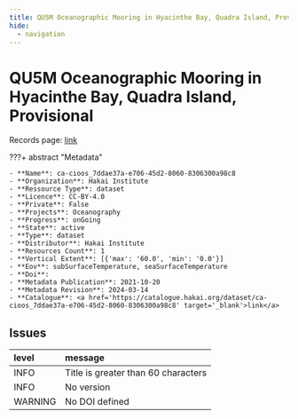 ```yaml
---
title: QU5M Oceanographic Mooring in Hyacinthe Bay, Quadra Island, Provisional
hide:
  - navigation
---
```


# QU5M Oceanographic Mooring in Hyacinthe Bay, Quadra Island, Provisional

Records page: <a href='https://catalogue.hakai.org/dataset/ca-cioos_7ddae37a-e706-45d2-8060-8306300a98c8' target='_blank'>link</a>

???+ abstract "Metadata"

    - **Name**: ca-cioos_7ddae37a-e706-45d2-8060-8306300a98c8 
    - **Organization**: Hakai Institute 
    - **Ressource Type**: dataset 
    - **Licence**: CC-BY-4.0 
    - **Private**: False 
    - **Projects**: Oceanography 
    - **Progress**: onGoing 
    - **State**: active 
    - **Type**: dataset 
    - **Distributor**: Hakai Institute 
    - **Resources Count**: 1 
    - **Vertical Extent**: [{'max': '60.0', 'min': '0.0'}] 
    - **Eov**: subSurfaceTemperature, seaSurfaceTemperature 
    - **Doi**:  
    - **Metadata Publication**: 2021-10-20 
    - **Metadata Revision**: 2024-03-14 
    - **Catalogue**: <a href='https://catalogue.hakai.org/dataset/ca-cioos_7ddae37a-e706-45d2-8060-8306300a98c8' target='_blank'>link</a> 

<div id='map'></div>




## Issues
| level   | message                             |
|:--------|:------------------------------------|
| INFO    | Title is greater than 60 characters |
| INFO    | No version                          |
| WARNING | No DOI defined                      |


<script>
   document.addEventListener("DOMContentLoaded", function() {
    var map = L.map('map').setView([51.505, -125.09], 5);
    L.tileLayer('https://tile.openstreetmap.org/{z}/{x}/{y}.png', {
        maxZoom: 19,
        attribution: '&copy; <a href="http://www.openstreetmap.org/copyright">OpenStreetMap</a>'
    }).addTo(map);
    var geojsonFeature = {
        "type": "Feature",
        "properties": {
            "name" : "QU5M Oceanographic Mooring in Hyacinthe Bay, Quadra Island, Provisional"
        },
        "geometry": {'type': 'Point', 'coordinates': [-125.212195, 50.12001367]}
    }
    L.geoJSON(geojsonFeature).addTo(map);
   })
</script>